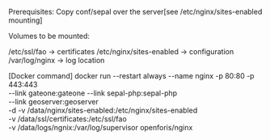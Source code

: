 Prerequisites:
Copy conf/sepal over the server[see /etc/nginx/sites-enabled mounting]

Volumes to be mounted:

/etc/ssl/fao -> certificates
/etc/nginx/sites-enabled -> configuration
/var/log/nginx -> log location

[Docker command]
docker run --restart always --name nginx -p 80:80 -p 443:443 \
--link gateone:gateone --link sepal-php:sepal-php \
--link geoserver:geoserver \
-d -v /data/nginx/sites-enabled:/etc/nginx/sites-enabled \
-v /data/ssl/certificates:/etc/ssl/fao \
-v /data/logs/ngnix:/var/log/supervisor openforis/nginx
